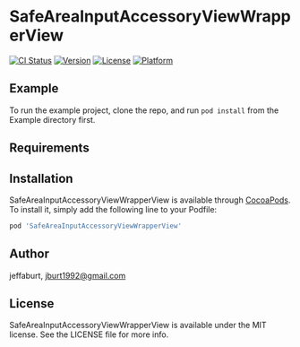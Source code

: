 # SafeAreaInputAccessoryViewWrapperView

[![CI Status](http://img.shields.io/travis/jeffaburt/SafeAreaInputAccessoryViewWrapperView.svg?style=flat)](https://travis-ci.org/jeffaburt/SafeAreaInputAccessoryViewWrapperView)
[![Version](https://img.shields.io/cocoapods/v/SafeAreaInputAccessoryViewWrapperView.svg?style=flat)](http://cocoapods.org/pods/SafeAreaInputAccessoryViewWrapperView)
[![License](https://img.shields.io/cocoapods/l/SafeAreaInputAccessoryViewWrapperView.svg?style=flat)](http://cocoapods.org/pods/SafeAreaInputAccessoryViewWrapperView)
[![Platform](https://img.shields.io/cocoapods/p/SafeAreaInputAccessoryViewWrapperView.svg?style=flat)](http://cocoapods.org/pods/SafeAreaInputAccessoryViewWrapperView)

## Example

To run the example project, clone the repo, and run `pod install` from the Example directory first.

## Requirements

## Installation

SafeAreaInputAccessoryViewWrapperView is available through [CocoaPods](http://cocoapods.org). To install
it, simply add the following line to your Podfile:

```ruby
pod 'SafeAreaInputAccessoryViewWrapperView'
```

## Author

jeffaburt, jburt1992@gmail.com

## License

SafeAreaInputAccessoryViewWrapperView is available under the MIT license. See the LICENSE file for more info.

